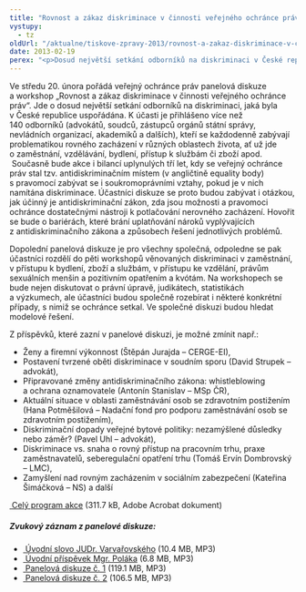 ```yaml
---
title: "Rovnost a zákaz diskriminace v činnosti veřejného ochránce práv"
vystupy:
  - tz
oldUrl: "/aktualne/tiskove-zpravy-2013/rovnost-a-zakaz-diskriminace-v-cinnosti-verejneho-ochrance-prav"
date: 2013-02-19
perex: "<p>Dosud největší setkání odborníků na diskriminaci v České republice se uskuteční ve středu 20. února v Kanceláři veřejného ochránce práv.</p>"
---
```


<!-- imported from the old website -->

<p>Ve středu 20. února pořádá veřejný ochránce práv panelová diskuze a workshop „Rovnost a zákaz diskriminace v činnosti veřejného ochránce práv“. Jde o dosud největší setkání odborníků na diskriminaci, jaká byla v České republice uspořádána. K účasti je přihlášeno více než 140 odborníků (advokátů, soudců, zástupců orgánů státní správy, nevládních organizací, akademiků a dalších), kteří se každodenně zabývají problematikou rovného zacházení v různých oblastech života, ať už jde o zaměstnání, vzdělávání, bydlení, přístup k službám či zboží apod.  Současně bude akce i bilancí uplynulých tří let, kdy se veřejný ochránce práv stal tzv. antidiskriminačním místem (v angličtině equality body) s pravomocí zabývat se i soukromoprávními vztahy, pokud je v nich namítána diskriminace. Účastníci diskuze se proto budou zabývat i otázkou, jak účinný je antidiskriminační zákon, zda jsou možnosti a pravomoci ochránce dostatečnými nástroji k potlačování nerovného zacházení. Hovořit se bude o bariérách, které brání uplatňování nároků vyplývajících z antidiskriminačního zákona a způsobech řešení jednotlivých problémů. </p><p>Dopolední panelová diskuze je pro všechny společná, odpoledne se pak účastníci rozdělí do pěti workshopů věnovaných diskriminaci v zaměstnání, v přístupu k bydlení, zboží a službám, v přístupu ke vzdělání, právům sexuálních menšin a pozitivním opatřením a kvótám. Na workshopech se bude nejen diskutovat o právní úpravě, judikátech, statistikách a výzkumech, ale účastníci budou společně rozebírat i některé konkrétní případy, s nimiž se ochránce setkal. Ve společné diskuzi budou hledat modelové řešení.</p><p>Z příspěvků, které zazní v panelové diskuzi, je možné zmínit např.:</p><ul><li>Ženy a firemní výkonnost (Štěpán Jurajda – CERGE-EI), </li><li>Postavení tvrzené oběti diskriminace v soudním sporu (David Strupek – advokát), </li><li>Připravované změny antidiskriminačního zákona: whistleblowing a ochrana oznamovatele (Antonín Stanislav – MSp ČR), </li><li>Aktuální situace v oblasti zaměstnávání osob se zdravotním postižením (Hana Potměšilová – Nadační fond pro podporu zaměstnávání osob se zdravotním postižením), </li><li>Diskriminační dopady veřejné bytové politiky: nezamýšlené důsledky nebo záměr? (Pavel Uhl – advokát), </li><li>Diskriminace vs. snaha o rovný přístup na pracovním trhu, praxe zaměstnavatelů, seberegulační opatření trhu (Tomáš Ervín Dombrovský – LMC), </li><li>Zamyšlení nad rovným zacházením v sociálním zabezpečení (Kateřina Šimáčková – NS) a další</li></ul><p><a title="Otevření do nového okna" href="/uploads-import/Konference/Konference_DIS_2013/DIS-2013_Finalni-program.pdf" target="_blank"> Celý program akce</a> (311.7 kB, Adobe Acrobat dokument)</p><h5>Zvukový záznam z panelové diskuze:</h5><ul><li><a title="Otevření do nového okna" href="/uploads-import/Konference/Konference_DIS_2013/Uvodni-slovo-VOP.mp3" target="_blank"><img alt="" src="https://www.ochrance.cz/typo3/ext/od_linkdesc/icons/mp3.gif" class="od_linkdesc_icon" /> Úvodní slovo JUDr. Varvařovského</a> (10.4 MB, MP3)</li><li><a title="Otevření do nového okna" href="/uploads-import/Konference/Konference_DIS_2013/Uvodni-prispevek-Polak_.mp3" target="_blank"><img alt="" src="https://www.ochrance.cz/typo3/ext/od_linkdesc/icons/mp3.gif" class="od_linkdesc_icon" /> Úvodní příspěvek Mgr. Poláka</a> (6.8 MB, MP3)</li><li><a title="Otevření do nového okna" href="/uploads-import/Konference/Konference_DIS_2013/Panel-1.mp3" target="_blank"><img alt="" src="https://www.ochrance.cz/typo3/ext/od_linkdesc/icons/mp3.gif" class="od_linkdesc_icon" /> Panelová diskuze č. 1</a> (119.1 MB, MP3)</li><li><a title="Otevření do nového okna" href="/uploads-import/Konference/Konference_DIS_2013/Panel-2.mp3" target="_blank"><img alt="" src="https://www.ochrance.cz/typo3/ext/od_linkdesc/icons/mp3.gif" class="od_linkdesc_icon" /> Panelová diskuze č. 2</a> (106.5 MB, MP3)</li></ul>
